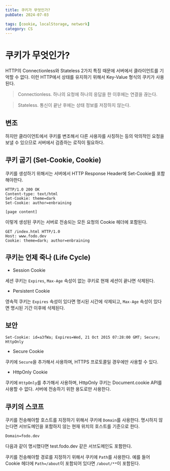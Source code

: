 ```yaml
---
title: 쿠키가 무엇인가?
pubDate: 2024-07-03

tags: [cookie, localStorage, network]
category: CS
---
```


# 쿠키가 무엇인가?

HTTP의 Connectionless와 Stateless 2가지 특징 때문에 서버에서 클라이언트를 기억할 수 없다. 이런 HTTP에서 상태를 유지하기 위해서 Key-Value 형식의 쿠키가 사용된다.

> Connectionless. 하나의 요청에 하나의 응답을 한 이후에는 연결을 끊는다.

> Stateless. 통신이 끝난 후에는 상태 정보를 저장하지 않는다.

## 변조

하지만 클라이언트에서 쿠키를 변조해서 다른 사용자를 사칭하는 등의 악의적인 요청을 보낼 수 있으므로 서버에서 검증하는 로직이 필요하다.

## 쿠키 굽기 (Set-Cookie, Cookie)

쿠키를 생성하기 위해서는 서버에서 HTTP Response Header에 Set-Cookie를 포함해야한다.

```http
HTTP/1.0 200 OK
Content-type: text/html
Set-Cookie: theme=dark
Set-Cookie: author=enbraining

[page content]
```

이렇게 생성된 쿠키는 서버로 전송되는 모든 요청의 Cookie 헤더에 포함된다.

```http
GET /index.html HTTP/1.0
Host: www.fodo.dev
Cookie: theme=dark; author=enbraining
```

## 쿠키는 언제 죽나 (Life Cycle)

- Session Cookie

세션 쿠키는 `Expires`, `Max-Age` 속성이 없는 쿠키로 현재 세션이 끝나면 삭제된다.

- Persistent Cookie

영속적 쿠키는 `Expires` 속성이 있다면 명시된 시간에 삭제되고, `Max-Age` 속성이 있다면 명시된 기간 이후에 삭제된다.

## 보안

```HTTP
Set-Cookie: id=a3fWa; Expires=Wed, 21 Oct 2015 07:28:00 GMT; Secure; HttpOnly
```

- Secure Cookie

쿠키에 `Secure`을 추가해서 사용하며, HTTPS 프로토콜일 경우에만 사용할 수 있다.

- HttpOnly Cookie

쿠키에 `HttpOnly`를 추가해서 사용하며, HttpOnly 쿠키는 Document.cookie API를 사용할 수 없다. 서버에 전송하기 위한 용도로만 사용한다.

## 쿠키의 스코프

쿠키를 전송해야할 호스트를 지정하기 위해서 쿠키에 `Domain`를 사용한다. 명시하지 않는다면 서브도메인을 포함하지 않는 현재 위치의 호스트를 기준으로 한다.

```http
Domain=fodo.dev
```

다음과 같이 명시했다면 test.fodo.dev 같은 서브도메인도 포함한다.

쿠키를 전송해야할 경로를 지정하기 위해서 쿠키에 `Path`를 사용한다. 예를 들어 Cookie 헤더에 `Path=/about`이 포함되어 있다면 `/about/**`이 포함된다.

